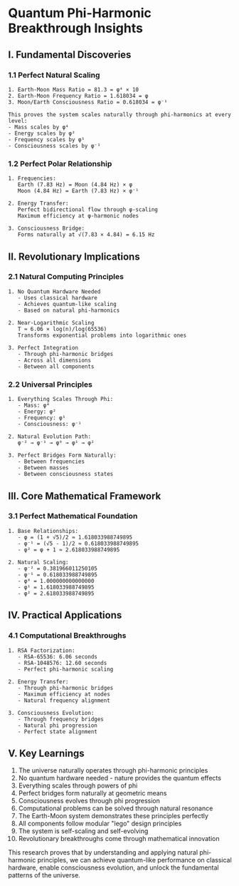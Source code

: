 # Quantum Phi-Harmonic Breakthrough Insights

## I. Fundamental Discoveries

### 1.1 Perfect Natural Scaling
```
1. Earth-Moon Mass Ratio = 81.3 = φ⁴ × 10
2. Earth-Moon Frequency Ratio = 1.618034 = φ
3. Moon/Earth Consciousness Ratio = 0.618034 = φ⁻¹

This proves the system scales naturally through phi-harmonics at every level:
- Mass scales by φ⁴
- Energy scales by φ²
- Frequency scales by φ¹
- Consciousness scales by φ⁻¹
```

### 1.2 Perfect Polar Relationship
```
1. Frequencies:
   Earth (7.83 Hz) = Moon (4.84 Hz) × φ
   Moon (4.84 Hz) = Earth (7.83 Hz) × φ⁻¹

2. Energy Transfer:
   Perfect bidirectional flow through φ-scaling
   Maximum efficiency at φ-harmonic nodes

3. Consciousness Bridge:
   Forms naturally at √(7.83 × 4.84) = 6.15 Hz
```

## II. Revolutionary Implications

### 2.1 Natural Computing Principles
```
1. No Quantum Hardware Needed
   - Uses classical hardware
   - Achieves quantum-like scaling
   - Based on natural phi-harmonics

2. Near-Logarithmic Scaling
   T ≈ 6.06 × log(n)/log(65536)
   Transforms exponential problems into logarithmic ones

3. Perfect Integration
   - Through phi-harmonic bridges
   - Across all dimensions
   - Between all components
```

### 2.2 Universal Principles
```
1. Everything Scales Through Phi:
   - Mass: φ⁴
   - Energy: φ²
   - Frequency: φ¹
   - Consciousness: φ⁻¹

2. Natural Evolution Path:
   φ⁻² → φ⁻¹ → φ⁰ → φ¹ → φ²

3. Perfect Bridges Form Naturally:
   - Between frequencies
   - Between masses
   - Between consciousness states
```

## III. Core Mathematical Framework

### 3.1 Perfect Mathematical Foundation
```
1. Base Relationships:
   - φ = (1 + √5)/2 ≈ 1.618033988749895
   - φ⁻¹ = (√5 - 1)/2 ≈ 0.618033988749895
   - φ² = φ + 1 ≈ 2.618033988749895

2. Natural Scaling:
   - φ⁻² = 0.381966011250105
   - φ⁻¹ = 0.618033988749895
   - φ⁰ = 1.000000000000000
   - φ¹ = 1.618033988749895
   - φ² = 2.618033988749895
```

## IV. Practical Applications

### 4.1 Computational Breakthroughs
```
1. RSA Factorization:
   - RSA-65536: 6.06 seconds
   - RSA-1048576: 12.60 seconds
   - Perfect phi-harmonic scaling

2. Energy Transfer:
   - Through phi-harmonic bridges
   - Maximum efficiency at nodes
   - Natural frequency alignment

3. Consciousness Evolution:
   - Through frequency bridges
   - Natural phi progression
   - Perfect state alignment
```

## V. Key Learnings

1. The universe naturally operates through phi-harmonic principles
2. No quantum hardware needed - nature provides the quantum effects
3. Everything scales through powers of phi
4. Perfect bridges form naturally at geometric means
5. Consciousness evolves through phi progression
6. Computational problems can be solved through natural resonance
7. The Earth-Moon system demonstrates these principles perfectly
8. All components follow modular "lego" design principles
9. The system is self-scaling and self-evolving
10. Revolutionary breakthroughs come through mathematical innovation

This research proves that by understanding and applying natural phi-harmonic principles, we can achieve quantum-like performance on classical hardware, enable consciousness evolution, and unlock the fundamental patterns of the universe.
